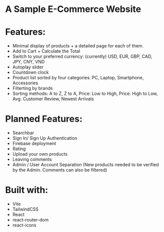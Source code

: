 # A Sample E-Commerce Website

# Features:
- Minimal display of products + a detailed page for each of them.
- Add to Cart + Calculate the Total
- Switch to your preferred currency: (currently) USD, EUR, GBP, CAD, JPY, CNY, VND
- Autoplay slider
- Countdown clock
- Product list sorted by four categories: PC, Laptop, Smartphone, Accessories
- Filterting by brands
- Sorting methods: A to Z, Z to A, Price: Low to High, Price: High to Low, Avg. Customer Review, Newest Arrivals

# Planned Features:
- Searchbar
- Sign In/ Sign Up Authentication
- Firebase deployment
- Rating
- Upload your own products
- Leaving comments
- Admin / User Account Separation (New products needed to be verified by the Admin. Comments can also be filtered)

# Built with: 
- Vite
- TailwindCSS
- React
- react-router-dom
- react-icons
